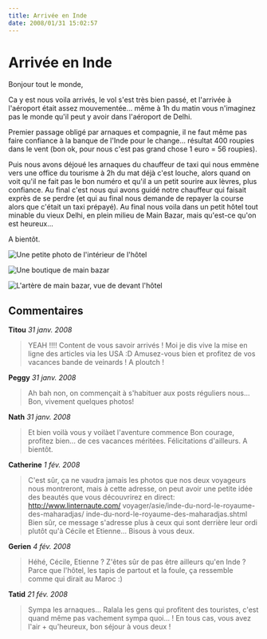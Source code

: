 ```yaml
---
title: Arrivée en Inde
date: 2008/01/31 15:02:57
---
```


# Arrivée en Inde
Bonjour tout le monde,

Ca y est nous voila arrivés, le vol s'est très bien passé, et l'arrivée à l'aéroport était assez mouvementée... même à 1h du matin vous n'imaginez pas le monde qu'il peut y avoir dans l'aéroport de Delhi.

Premier passage obligé par arnaques et compagnie, il ne faut même pas faire confiance à la banque de l'Inde pour le change... résultat 400 roupies dans le vent (bon ok, pour nous c'est pas grand chose 1 euro = 56 roupies).

Puis nous avons déjoué les arnaques du chauffeur de taxi qui nous emmène vers une office du tourisme à 2h du mat déjà c'est louche, alors quand on voit qu'il ne fait pas le bon numéro et qu'il a un petit sourire aux lèvres, plus confiance. Au final c'est nous qui avons guidé notre chauffeur qui faisait exprès de se perdre (et qui au final nous demande de repayer la course alors que c'était un taxi prépayé).
Au final nous voila dans un petit hôtel tout minable du vieux Delhi, en plein milieu de Main Bazar, mais qu'est-ce qu'on est heureux...

A bientôt.

![Une petite photo de l'intérieur de l'hôtel](blog/Arrivee-en-inde/hotel.jpg "Une petite photo de l'intérieur de l'hôtel")

![Une boutique de main bazar](blog/Arrivee-en-inde/magasin.jpg "Une boutique de main bazar")

![L'artère de main bazar, vue de devant l'hôtel ](blog/Arrivee-en-inde/rue.jpg "L'artère de main bazar, vue de devant l'hôtel ")

## Commentaires

__Titou__ _31 janv. 2008_
> YEAH !!!!
Content de vous savoir arrivés ! Moi je dis vive la mise en ligne des articles via les USA :D Amusez-vous bien et profitez de vos vacances bande de veinards ! A ploutch !

__Peggy__ _31 janv. 2008_
> Ah bah non, on commençait à s'habituer aux posts réguliers nous... Bon, vivement quelques photos!

__Nath__ _31 janv. 2008_
> Et bien voilà vous y voilàet l'aventure commence
Bon courage, profitez bien... de ces vacances méritées. Félicitations d'ailleurs.
A bientôt.

__Catherine__ _1 fév. 2008_
> C'est sûr, ça ne vaudra jamais les photos que nos deux voyageurs nous montreront, mais à cette adresse, on peut avoir une petite idée des beautés que vous découvrirez en direct: http://www.linternaute.com/
voyager/asie/inde-du-nord-le-royaume-des-maharadjas/
inde-du-nord-le-royaume-des-maharadjas.shtml
Bien sûr, ce message s'adresse plus à ceux qui sont derrière leur ordi plutôt qu'à Cécile et Etienne... Bisous à vous deux.

__Gerien__ _4 fév. 2008_
> Héhé,
Cécile, Etienne ? Z'êtes sûr de pas être ailleurs qu'en Inde ?
Parce que l'hôtel, les tapis de partout et la foule, ça ressemble comme qui dirait au Maroc :)

__Tatid__ _21 fév. 2008_
> Sympa les arnaques... Ralala les gens qui profitent des touristes, c'est quand même pas vachement sympa quoi... !
En tous cas, vous avez l'air + qu'heureux, bon séjour à vous deux !
